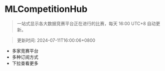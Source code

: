 # MLCompetitionHub

> 一站式显示各大数据竞赛平台正在进行的比赛，每天 16:00 UTC+8 自动更新。
  
> 更新时间: 2024-07-11T16:00:06+0800 

* 多家竞赛平台
* 多种订阅方式
* 下拉查看更多